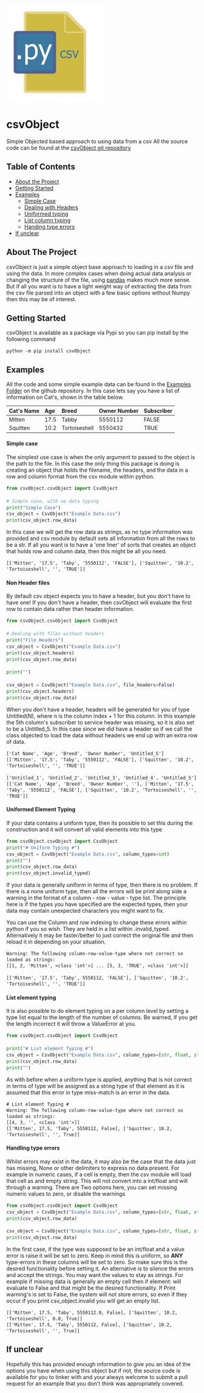 ![logo](images/logo_50.png)

# csvObject

Simple Objected based approach to using data from a csv
All the source code can be found at the [csvObject git repository](https://github.com/sbaker-dev/csvObject)

<!--Table OF CONTENTS -->

## Table of Contents

* [About the Project](#about-the-project)
* [Getting Started](#getting-started)
* [Examples](#examples)
  * [Simple Case](#simple-case)
  * [Dealing with Headers](#non-header-files)
  * [Uniformed typing](#uniformed-element-typing)
  * [List column typing](#list-element-typing)
  * [Handing type errors](#handling-type-errors)
* [If unclear](#) 
 

<!--ABOUT THE PROJECT -->

## About The Project

csvObject is just a simple object base approach to loading in a csv file and using the data. In more complex cases when
doing actual data analysis or changing the structure of the file, using [pandas](https://github.com/pandas-dev/pandas)
makes much more sense. But if all you want is to have a light weight way of extracting the data from the csv file parsed
into an object with a few basic options without Numpy then this may be of interest.

<!-- GETTING STARTED --> 
   
## Getting Started 

csvObject is available as a package via Pypi so you can pip install by the following command

```
python -m pip install csvObject
```

<!-- EXAMPLES -->

## Examples

All the code and some simple example data can be found in the [Examples Folder](
https://github.com/sbaker-dev/csvObject/tree/master/Examples) on the github repository. In this case lets say you have a
list of information on Cat's, shown in the table below.

| Cat's Name | Age   | Breed            | Owner Number  | Subscriber    |
|:-----------|:----- |:-----------------|---------------|---------------|
| Mitten     | 17.5  | Tabby            | 5550112       | FALSE         |
| Squitten   | 10.2  | Tortoiseshell    | 5550432       | TRUE          |

#### Simple case

The simplest use case is when the only argument to passed to the object is the path to the file. In this case the only
thing this package is doing is creating an object that holds the filename, the headers, and the data in a row and column
format from the csv module within python.

```python
from csvObject.csvObject import CsvObject

# Simple case, with no data typing
print("Simple Case")
csv_object = CsvObject("Example Data.csv")
print(csv_object.row_data)
```

In this case we will get the row data as strings, as no type information was provided and csv module by default sets all
information from all the rows to be a str. If all you want is to have a 'one liner' of sorts that creates an object that
holds row and column data, then this might be all you need. 

```
[['Mitten', '17.5', 'Taby', '5550112', 'FALSE'], ['Squitten', '10.2', 'Tortoiseshell', '', 'TRUE']]
```

#### Non Header files

By default csv object expects you to have a header, but you don't have to have one! If you don't have a header, then 
csvObject will evaluate the first row to contain data rather than header information.

```python
from csvObject.csvObject import CsvObject

# Dealing with files without headers
print("File Headers")
csv_object = CsvObject("Example Data.csv")
print(csv_object.headers)
print(csv_object.row_data)

print("")

csv_object = CsvObject("Example Data.csv", file_headers=False)
print(csv_object.headers)
print(csv_object.row_data)
```
When you don't have a header, headers will be generated for you of type Untitled(N), where n is the column index + 1 
for this column. In this example the 5th column's subscriber to service header was missing, so it is also set to be a
Untitled_5. In this case since we did have a header so if we call the class objected to load the data without headers we
end up with an extra row of data.

```
['Cat Name', 'Age', 'Breed', 'Owner Number', 'Untitled_5']
[['Mitten', '17.5', 'Taby', '5550112', 'FALSE'], ['Squitten', '10.2', 'Tortoiseshell', '', 'TRUE']]

['Untitled_1', 'Untitled_2', 'Untitled_3', 'Untitled_4', 'Untitled_5']
[['Cat Name', 'Age', 'Breed', 'Owner Number', ''], ['Mitten', '17.5', 'Taby', '5550112', 'FALSE'], ['Squitten', '10.2', 'Tortoiseshell', '', 'TRUE']]
```

#### Uniformed Element Typing

If your data contains a uniform type, then its possible to set this during the construction and it will convert all
valid elements into this type

```python
from csvObject.csvObject import CsvObject
print("# Uniform Typing #")
csv_object = CsvObject("Example Data.csv", column_types=int)
print("")
print(csv_object.row_data)
print(csv_object.invalid_typed)
```

If your data is generally uniform in terms of type, then there is no problem. If there is a none uniform type, then all
the errors will be print along side a warning in the format of a column - row - value - type list. The principle here
is if the types you have specified are the expected types, then your data may contain unexpected characters you might 
want to fix. 

You can use the Column and row indexing to change these errors within python if you so wish. They are held in a list 
within .invalid_typed. Alternatively it may be faster/better to just correct the original file and then reload it in 
depending on your situation.

```
Warning: The following column-row-value-type where not correct so loaded as strings:
[[1, 2, 'Mitten', <class 'int'>] ... [5, 3, 'TRUE', <class 'int'>]]

[['Mitten', '17.5', 'Taby', 5550112, 'FALSE'], ['Squitten', '10.2', 'Tortoiseshell', '', 'TRUE']]
```

#### List element typing

It is also possible to do element typing on a per column level by setting a type list equal to the length of the number
of columns. Be warned, if you get the length incorrect it will throw a ValueError at you.

```python
from csvObject.csvObject import CsvObject

print("# List element Typing #")
csv_object = CsvObject("Example Data.csv", column_types=[str, float, str, int, bool])
print(csv_object.row_data)
print("")

```
As with before when a uniform type is applied, anything that is not correct in terms of type will be assigned as a 
string type of that element as it is assumed that this error in type miss-match is an error in the data.

```
# List element Typing #
Warning: The following column-row-value-type where not correct so loaded as strings:
[[4, 3, '', <class 'int'>]]
[['Mitten', 17.5, 'Taby', 5550112, False], ['Squitten', 10.2, 'Tortoiseshell', '', True]]
```

#### Handling type errors

Whilst errors may exist in the data, it may also be the case that the data just has missing, None or other delimiters 
to express no data present. For example in numeric cases, if a cell is empty, then the csv module will load that cell 
as and empty string. This will not convert into a int/float and will through a warning. There are Two options here, you
can set missing numeric values to zero, or disable the warnings

```python
from csvObject.csvObject import CsvObject
csv_object = CsvObject("Example Data.csv", column_types=[str, float, str, float, bool], missing_to_zero=True)
print(csv_object.row_data)

csv_object = CsvObject("Example Data.csv", column_types=[str, float, str, int, bool], print_warnings=False)
print(csv_object.row_data)
```

In the first case, if the type was supposed to be an int/float and a value error is raise it will be set to zero. Keep
in mind this is uniform, so **ANY** type-errors in these columns will be set to zero. So make sure this is the desired
functionality before setting it. An alternative is to silence the errors and accept the strings. You may want the values
to stay as strings. For example if missing data is generally an empty cell then if element: will evaluate to False and
that might be the desired functionality. If Print warning's is set to False, the system will not store errors, so even
if they occur if you print csv_object.invalid you will get an empty list.

```
[['Mitten', 17.5, 'Taby', 5550112.0, False], ['Squitten', 10.2, 'Tortoiseshell', 0.0, True]]
[['Mitten', 17.5, 'Taby', 5550112, False], ['Squitten', 10.2, 'Tortoiseshell', '', True]]
```

<!-- IF UNCLEAR -->
## If unclear

Hopefully this has provided enough information to give you an idea of the options you have when using this object but 
if not, the source code is available for you to tinker with and your always welcome to submit a pull request for an 
example that you don't think was appropriately covered. 


<!-- MARKDOWN LINKS & IMAGES -->
<!-- https://www.markdownguide.org/basic-syntax/#reference-style-links -->
[logo]: ../images/logo.png